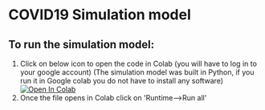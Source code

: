 # COVID19 Simulation model 

## To run the simulation model: 
1. Click on below icon to open the code in Colab (you will have to log in to your google account) (The simulation model was built in Python, if you run it in Google colab you do not have to install any software) [![Open In Colab](https://colab.research.google.com/assets/colab-badge.svg)](https://colab.research.google.com/github/chaitragopalappa/model/blob/master/COVID_decision_making.ipynb)
2. Once the file opens in Colab click on 'Runtime-->Run all'

